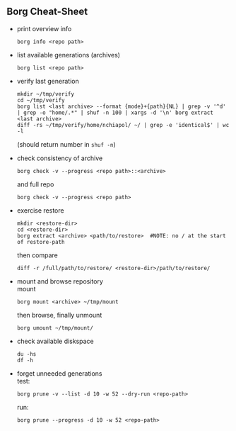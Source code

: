 Borg Cheat-Sheet
----------------
  - print overview info
      ```
      borg info <repo path>
      ```

  - list available generations (archives)
      ```
      borg list <repo path>
      ```

  - verify last generation
      ```
      mkdir ~/tmp/verify
      cd ~/tmp/verify
      borg list <last archive> --format {mode}+{path}{NL} | grep -v '^d' | grep -o "home/.*" | shuf -n 100 | xargs -d '\n' borg extract <last archive>
      diff -rs ~/tmp/verify/home/nchiapol/ ~/ | grep -e 'identical$' | wc -l
      ```
    (should return number in `shuf -n`)

  - check consistency of archive
      ```
      borg check -v --progress <repo path>::<archive>
      ```
    and full repo
      ```
      borg check -v --progress <repo path>
      ```

  - exercise restore
      ```
      mkdir <restore-dir>
      cd <restore-dir>
      borg extract <archive> <path/to/restore>  #NOTE: no / at the start of restore-path
      ```
    then compare
      ```
      diff -r /full/path/to/restore/ <restore-dir>/path/to/restore/
      ```

  - mount and browse repository  
    mount
      ```
      borg mount <archive> ~/tmp/mount
      ```
    then browse, finally unmount
      ```
      borg umount ~/tmp/mount/
      ```

  - check available diskspace
      ```
      du -hs
      df -h
      ```

  - forget unneeded generations  
    test:
      ```
      borg prune -v --list -d 10 -w 52 --dry-run <repo-path>
      ```
    run:
      ```
      borg prune --progress -d 10 -w 52 <repo-path>
      ```

